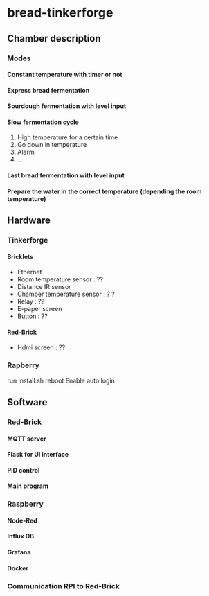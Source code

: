 # bread-tinkerforge

## Chamber description

### Modes
#### Constant temperature with timer or not
#### Express bread fermentation
#### Sourdough fermentation with level input

#### Slow fermentation cycle
1. High temperature for a certain time 
1. Go down in temperature
1. Alarm
1. ...

#### Last bread fermentation with level input

#### Prepare the water in the correct temperature (depending the room temperature)
 
## Hardware
### Tinkerforge
#### Bricklets
* Ethernet
* Room temperature sensor : ??
* Distance IR sensor
* Chamber temperature sensor : ? ?
* Relay : ??
* E-paper screen
* Button : ??
#### Red-Brick
* Hdmi screen : ??

### Rapberry

run install.sh
reboot
Enable auto login



## Software
### Red-Brick
#### MQTT server
 
#### Flask for UI interface

#### PID control

#### Main program

### Raspberry


#### Node-Red

#### Influx DB

#### Grafana

#### Docker

### Communication RPI to Red-Brick

